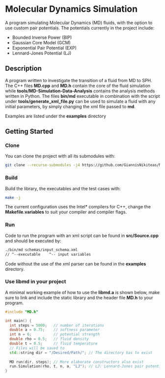 # Molecular Dynamics Simulation

A program simulating Molecular Dynamics (MD) fluids, with the option to use
custom pair potentials. The potentials currently in the project include:

* Bounded Inverse Power (BIP)
* Gaussian Core Model (GCM)
* Exponential Pair Potential (EXP)
* Lennard-Jones Potential (LJ)

## Description

A program written to investigate the transition of a fluid from MD to SPH. The C++ files **MD.cpp** and **MD.h** contain the core of the fluid simulation while **tools/MD-Simulation-Data-Analysis** contains the analysis methods written in Python. The files **bin/md** executable in combination with the script under **tools/generate_xml_file.py** can be used to simulate a fluid with any initial parameters, by simply changing the xml file passed to **md**.

Examples are listed under the **examples** directory

## Getting Started

### Clone

You can clone the project with all its submodules with:

```bash
git clone --recurse-submodules -j4 https://github.com/GiannisNikiteas/MD-simulation.git
```

### Build

Build the library, the executables and the test cases with:

```bash
make -j
```

The current configuration uses the Intel* compilers for C++, change the **Makefile.variables** to suit your compiler and compiler flags.

### Run

Code to run the program with an xml script can be found in **src/Source.cpp** and should be executed by:

```bash
./bin/md schemas/input_schema.xml
// ^--executable    ^-- input variables
```

Code without the use of the xml parser can be found in the **examples** directory.

### Use libmd in your project

A minimal working example of how to use the **libmd.a** is shown below, make sure to link and include the static library and the header file **MD.h** to your program.

```C++
#include "MD.h"

int main() {
  int steps = 5000;   // number of iterations
  double a = 0.75;    // softness parameter
  int n = 6;          // potential strength
  double rho = 0.5;   // fluid density
  double t = 0.5;     // fluid temperature
  // Files will be saved to
  std::string dir = "/Desired/Path/"; // The directory has to exist
  
  MD run(dir, steps); // More elaborate constructors also exist
  run.Simulation(rho, t, n, a, "LJ"); // LJ: Lennard-Jones pair potential
}
```
